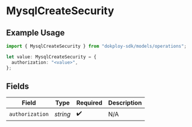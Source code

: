# MysqlCreateSecurity

## Example Usage

```typescript
import { MysqlCreateSecurity } from "dokploy-sdk/models/operations";

let value: MysqlCreateSecurity = {
  authorization: "<value>",
};
```

## Fields

| Field              | Type               | Required           | Description        |
| ------------------ | ------------------ | ------------------ | ------------------ |
| `authorization`    | *string*           | :heavy_check_mark: | N/A                |